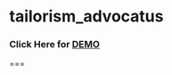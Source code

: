 # tailorism_advocatus

### Click Here for [DEMO](http://htmlpreview.github.io/?https://github.com/josephmax/tailorism_advocatus/blob/master/index.html)

===
